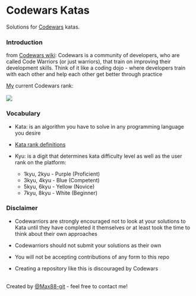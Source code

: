 # Codewars Katas

Solutions for [Codewars](https://www.codewars.com/) katas.

### Introduction

from [Codewars wiki](https://github.com/Codewars/codewars.com/wiki/About-Codewars):
Codewars is a community of developers, who are called Code Warriors (or just warriors), that train on improving their development skills. Think of it like a coding dojo - where developers train with each other and help each other get better through practice

<a href=https://www.codewars.com/users/maxlockwood>My</a> current Codewars rank:
<br>
<br>
<img src=https://www.codewars.com/users/Maximus88/badges/large>
<br>

### Vocabulary

- Kata: is an algorithm you have to solve in any programming language you desire

- [Kata rank definitions](https://docs.codewars.com/curation/references/kata-ranks/)

- Kyu: is a digit that determines kata difficulty level as well as the user rank on the platform:
  <br>
  - 1kyu, 2kyu - Purple (Proficient)
    <br>
  - 3kyu, 4kyu - Blue (Competent)
    <br>
  - 5kyu, 6kyu - Yellow (Novice)
    <br>
  - 7kyu, 8kyu - White (Beginner)
    <br>

### Disclaimer

- Codewarriors are strongly encouraged not to look at your solutions to Kata until they have completed it themselves or at least took the time to think about their own approaches

- Codewarriors should not submit your solutions as their own

- You will not be accepting contributions of any form to this repo

- Creating a repository like this is discouraged by Codewars<br><br>

Created by [@Max88-git](mlockwood@hotmail.co.uk/) - feel free to contact me!
